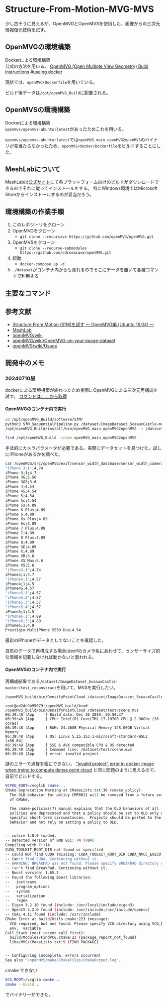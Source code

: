 # Structure-From-Motion-MVG-MVS
少し古そうに見えるが、OpenMVGとOpenMVSを使用した、画像からの三次元情報復元技術を試す。

## OpenMVGの環境構築
Dockerによる環境構築  
公式の方法を用いる。
[OpenMVG (Open Multiple View Geometry) Build instructions #useing docker](https://github.com/openMVG/openMVG/blob/master/BUILD.md#using-docker)

現状では、`openMVG\Dockerfile`を用いている。

ビルド後データは`/opt/openMVG_Build`に配置される。


## OpenMVSの環境構築
Dockerによる環境構築  
`openmvs/openmvs-ubuntu:latest`があったためこれを用いる。

`openmvs/openmvs-ubuntu:latest`では`openMVG_main_openMVG2openMVS`のバイナリが見当たらなかったため、`openMVS/docker/Dockerfile`をビルドすることにした。

## MeshLabについて
MeshLabは[公式サイト](https://www.meshlab.net/)にて各プラットフォーム向けのビルドがダウンロードできるのでそれに従ってインストールをする。
特にWindows環境ではMicrosoft Storeからインストールするのが妥当だろう。


## 環境構築の作業手順
1. このレポジトリをクローン
1. OpenMVGをクローン
   - `git clone --recursive https://github.com/openMVG/openMVG.git`
2. OpenMVSをクローン
   - `git clone --recurse-submodules https://github.com/cdcseacave/openMVS.git`
3. 起動
   - `docker-compose up -d`
4. `./dataset`がコンテナ内からも見れるのでそこにデータを置いて各種コマンドで利用する


## 主要なコマンド


## 参考文献
- [Structure From Motion (SfM)を試す 〜 OpenMVG編 (Ubuntu 16.04) 〜](https://qiita.com/fujin/items/d816a7e9b8c2577a7e37)
- [MeshLab](https://www.meshlab.net/)
- [openMVG/wiki](https://github.com/openMVG/openMVG/wiki)
- [openMVG/wiki/OpenMVG-on-your-image-dataset](https://github.com/openMVG/openMVG/wiki/OpenMVG-on-your-image-dataset)
- [openMVS/wiki/Usage](https://github.com/cdcseacave/openMVS/wiki/Usage#viewer-usage)


## 開発中のメモ
### 20240710昼
dockerによる環境構築が終わったため実際にOpenMVGによる三次元再構成を試す。
[コマンドはここから取得](https://github.com/openMVG/openMVG/wiki/OpenMVG-on-your-image-dataset)

#### OpenMVGのコンテナ内で実行
```bash
cd /opt/openMVG_Build/software/SfM/
python3 SfM_SequentialPipeline.py /dataset/ImageDataset_SceauxCastle-master/images/ /dataset/ImageDataset_SceauxCastle-master/test_reconstruct
/opt/openMVG_Build/install/bin/openMVG_main_openMVG2openMVS -i /dataset/ImageDataset_SceauxCastle-master/test_reconstruct/reconstruction_sequential/sfm_data.bin -o /dataset/ImageDataset_SceauxCastle-master/test_reconstruct/scene.mvs -d /dataset/ImageDataset_SceauxCastle-master/test_reconstruct/scene_undistorted_images

find /opt/openMVG_Build -iname openMVG_main_openMVG2openMVS
```

手法的にカメラパラメータが必要である。実際にデータセットを見つけた。試しにiPhoneがあるかを調べた。
```bash
cat /openMVG/src/openMVG/exif/sensor_width_database/sensor_width_camera_database.txt | grep iPhone
"iPhone 3;1";4.74
iPhone 3;1;4.7
iPhone 3G;3.56
iPhone 3GS;3.6
iPhone 4;4.54
iPhone 4S;4.54
iPhone 5;4.54
iPhone 5c;4.54
iPhone 5s;4.89
iPhone 6 Plus;4.89
iPhone 6;4.89
iPhone 6s Plus;4.89
iPhone 6s;4.89
iPhone 7 Plus;4.89
iPhone 7;4.89
iPhone 8 Plus;4.89
iPhone 8;4.89
iPhone SE;4.89
iPhone X;4.89
iPhone XR;5.6
iPhone XS Max;5.6
iPhone XS;5.6
"iPhone3;1";4.74
iPhone3;1;4.7
"iPhone4;1";4.57
iPhone4;1;4.5
iPhone4S;4.57
"iPhone5;1";4.57
"iPhone5;2";4.57
"iPhone5;3";4.57
"iPhone5;4";4.57
iPhone5;1;4.5
"iPhone6;1";4.89
"iPhone6;2";4.89
iPhone6;1;4.8
Prestigio MultiPhone 5550 Duo;4.54
```
最新のiPhoneがデータとしてないことを確認した。

自前のデータで再構成する場合はexifのカメラ名にあわせて、センサーサイズ的な情報を記載しなければ動かないと思われる。

#### OpenMVSのコンテナ内で実行
再構成結果である`/dataset/ImageDataset_SceauxCastle-master/test_reconstruct`を用いて、MVSを実行したい。

```bash
/openMVS_build/bin/DensifyPointCloud /dataset/ImageDataset_SceauxCastle-master/test_reconstruct/scene.mvs
```
```
root@ad2dc9b95679:/openMVS_build/bin# /openMVS_build/bin/DensifyPointCloud /dataset/test/scene.mvs 
06:39:48 [App     ] Build date: Dec 10 2019, 20:59:37
06:39:48 [App     ] CPU: Intel(R) Core(TM) i7-10700 CPU @ 2.90GHz (16 cores)
06:39:48 [App     ] RAM: 24.46GB Physical Memory 128.00GB Virtual Memory
06:39:48 [App     ] OS: Linux 5.15.153.1-microsoft-standard-WSL2 (x86_64)
06:39:48 [App     ] SSE & AVX compatible CPU & OS detected
06:39:48 [App     ] Command line: /dataset/test/scene.mvs
06:39:48 [App     ] error: invalid project
```
謎のエラーで点群を密にできない。
["invalid project" error in docker image when trying to compute dense point cloud](https://github.com/cdcseacave/openMVS/issues/1056)
と同じ問題のように思えるので、自前でビルドする。

```bash
VCPKG_ROOT=/vcglib cmake ..
CMake Deprecation Warning at CMakeLists.txt:30 (cmake_policy):
  The OLD behavior for policy CMP0011 will be removed from a future version
  of CMake.

  The cmake-policies(7) manual explains that the OLD behaviors of all
  policies are deprecated and that a policy should be set to OLD only under
  specific short-term circumstances.  Projects should be ported to the NEW
  behavior and not rely on setting a policy to OLD.


-- cotire 1.8.0 loaded.
-- Detected version of GNU GCC: 74 (704)
Compiling with C++14
CUDA_TOOLKIT_ROOT_DIR not found or specified
-- Could NOT find CUDA (missing: CUDA_TOOLKIT_ROOT_DIR CUDA_NVCC_EXECUTABLE CUDA_INCLUDE_DIRS CUDA_CUDART_LIBRARY) 
-- Can't find CUDA. Continuing without it.
-- WARNING: BREAKPAD was not found: Please specify BREAKPAD directory using BREAKPAD_ROOT env. variable
-- Can't find BreakPad. Continuing without it.
-- Boost version: 1.65.1
-- Found the following Boost libraries:
--   iostreams
--   program_options
--   system
--   serialization
--   regex
-- Eigen 3.2.10 found (include: /usr/local/include/eigen3)
-- OpenCV 3.2.0 found (include: /usr/include;/usr/include/opencv)
-- CGAL 4.11 found (include: /usr//include)
CMake Error at build/Utils.cmake:223 (message):
  VCG required, but not found: Please specify VCG directory using VCG_ROOT
  env.  variable
Call Stack (most recent call first):
  build/Modules/FindVCG.cmake:23 (package_report_not_found)
  libs/MVS/CMakeLists.txt:9 (FIND_PACKAGE)


-- Configuring incomplete, errors occurred!
See also "/openMVS/make/CMakeFiles/CMakeOutput.log".
```

cmake できない

```bash
VCG_ROOT=/vcglib cmake ..
cmake --build .
```
でバイナリーができた。